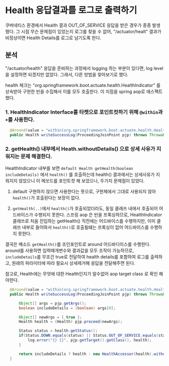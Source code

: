 
# Health 응답결과를 로그로 출력하기

쿠버네티스 환경에서 Health 결과 OUT_OF_SERVICE 응답을 받은 경우가 종종 발생했다. 그 시점 무슨 문제점이 있었는지 로그를 찾을 수 없어, "/actuator/healt" 결과가 비정상이면 Health Details를 로그로 남기도록 한다.

## 분석

"/actuator/health" 응답을 준비하는 과정에서 logging 하는 부분이 있다면, log level을 설정하면 되겠지만 없었다.
그래서, 다른 방법을 찾아보기로 했다.

health 체크는 "org.springframework.boot.actuate.health.HealthIndicator" 를 상속받아 구현한 빈을 수집해서 이를 모두 호출한다. 이 지점을 spring aop로 애스팩트 했다.

### 1. HealthIndicator Interface를 타켓으로 포인트컷하기 위해 `@within`과 `+`를 사용한다.

  ```java
    @Around(value = "within(org.springframework.boot.actuate.health.HealthIndicator+) && execution(* getHealth(..))")
    public Health writeSuccessLog(ProceedingJoinPoint pjp) throws Throwable {
  ```

### 2. getHealth() 내부에서 Heath.withoutDetails() 으로 상세 사유가 지워지는 문제 해결한다.

HealthIndicator 내부를 보면 `default Health getHealth(boolean includeDetails)` 에서 `health()` 를 호출하는데 health() 결과에서는 상세사유가 지워지지 않았으니 이 메쏘드를 포인트컷 해 보았으나, 두가지 문제점이 있었다.

1. default 구현하지 않으면 사용한다는 뜻으로, 구현체에서 그대로 사용되지 않아 `health()`가 호출된다는 보장이 없다.

2. `getHealth(..)`에서 `health()`가 호출되었더라도, 동일 클래쓰 내에서 호출되어 어드바이스가 수행되지 못한다. 스프링 aop 은 빈을 프록싱하므로, HealthIndicator 클래쓰로 처음 진입하는 getHealth() 직전에는 어드바이스를 수행하지만, 이미 클래쓰 내부로 들어와서 `health()`로 호출될떄는 프록싱이 없어 어드바이스를 수행하지 못한다.

결국은 몌소드 `getHealth()`를 조인포인트로 around 어드바디이스를 수행한다. around를 사용하면 입력매개변수와 결과값을 모두 조작이 가능하므로, `includeDetails`를 무조건 true로 전달하여 health details를 포함하여 로그를 출력하고, 원래의 파라미터에 따라 필요시 상세제거해 응답을 전달해주면 된다.

참고로, Health에는 무엇에 대한 Health인지가 알수없어 aop target class 로 확인 해야한다.

  ```java
    @Around(value = "within(org.springframework.boot.actuate.health.HealthIndicator+) && execution(* getHealth(..))")
    public Health writeSuccessLog(ProceedingJoinPoint pjp) throws Throwable {

        Object[] args = pjp.getArgs();
        boolean includeDetails = (boolean) args[0];

        Object[] newArgs = { true };
        Health health = (Health) pjp.proceed(newArgs);

        Status status = health.getStatus();
        if(Status.DOWN.equals(status) || Status.OUT_OF_SERVICE.equals(status)) {
            log.error("{} {}", pjp.getTarget().getClass(), health);
        }

        return includeDetails ? health : new HealthAccessor(health).withoutDetails();
    }
  ````
